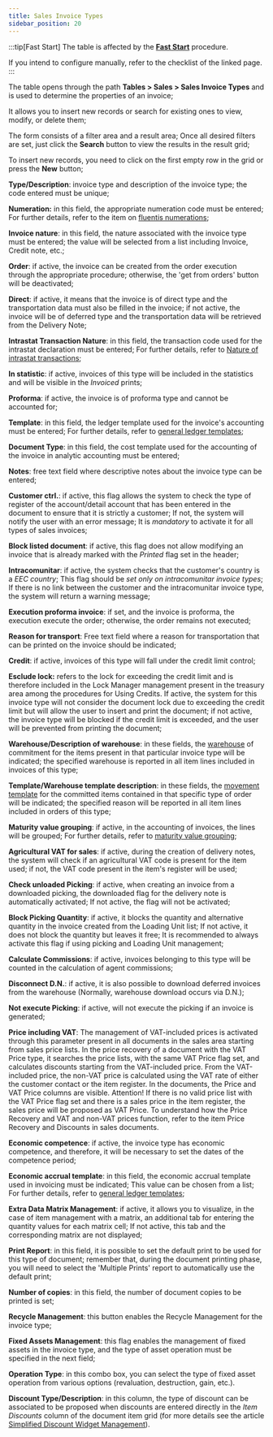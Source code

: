 ```yaml
---
title: Sales Invoice Types 
sidebar_position: 20
---
```


:::tip[Fast Start]
The table is affected by the [**Fast Start**](/docs/guide/fast-start) procedure.

If you intend to configure manually, refer to the checklist of the linked page.
:::

The table opens through the path **Tables > Sales > Sales Invoice Types** and is used to determine the properties of an invoice;

It allows you to insert new records or search for existing ones to view, modify, or delete them;

The form consists of a filter area and a result area; Once all desired filters are set, just click the **Search** button to view the results in the result grid;

To insert new records, you need to click on the first empty row in the grid or press the **New** button;

**Type/Description**: invoice type and description of the invoice type; the code entered must be unique;

**Numeration:** in this field, the appropriate numeration code must be entered; For further details, refer to the item on [fluentis numerations](/docs/configurations/tables/fluentis-numerations);

**Invoice nature**: in this field, the nature associated with the invoice type must be entered; the value will be selected from a list including Invoice, Credit note, etc.;

**Order**: if active, the invoice can be created from the order execution through the appropriate procedure; otherwise, the 'get from orders' button will be deactivated;

**Direct**: if active, it means that the invoice is of direct type and the transportation data must also be filled in the invoice; if not active, the invoice will be of deferred type and the transportation data will be retrieved from the Delivery Note;

**Intrastat Transaction Nature**: in this field, the transaction code used for the intrastat declaration must be entered; For further details, refer to [Nature of intrastat transactions](/docs/configurations/tables/finance/nature-of-intrastat-transaction);

**In statistic**: if active, invoices of this type will be included in the statistics and will be visible in the *Invoiced* prints;

**Proforma**: if active, the invoice is of proforma type and cannot be accounted for;

**Template**: in this field, the ledger template used for the invoice's accounting must be entered; For further details, refer to [general ledger templates](/docs/configurations/tables/finance/ledger-records-templates/ledger-records-templates);

**Document Type**: in this field, the cost template used for the accounting of the invoice in analytic accounting must be entered;

**Notes**: free text field where descriptive notes about the invoice type can be entered;

**Customer ctrl.**: if active, this flag allows the system to check the type of register of the account/detail account that has been entered in the document to ensure that it is strictly a customer; If not, the system will notify the user with an error message; It is *mandatory* to activate it for all types of sales invoices;

**Block listed document**: if active, this flag does not allow modifying an invoice that is already marked with the *Printed* flag set in the header;

**Intracomunitar**: if active, the system checks that the customer's country is a *EEC country*; This flag should be *set only on intracomunitar invoice types*; If there is no link between the customer and the intracomunitar invoice type, the system will return a warning message;

**Execution proforma invoice**: if set, and the invoice is proforma, the execution execute the order; otherwise, the order remains not executed;

**Reason for transport**: Free text field where a reason for transportation that can be printed on the invoice should be indicated;

**Credit**: if active, invoices of this type will fall under the credit limit control;

**Esclude lock:** refers to the lock for exceeding the credit limit and is therefore included in the Lock Manager management present in the treasury area among the procedures for Using Credits. If active, the system for this invoice type will not consider the document lock due to exceeding the credit limit but will allow the user to insert and print the document; if not active, the invoice type will be blocked if the credit limit is exceeded, and the user will be prevented from printing the document;

**Warehouse/Description of warehouse**: in these fields, the [warehouse](/docs/configurations/tables/logistics/warehouses) of commitment for the items present in that particular invoice type will be indicated; the specified warehouse is reported in all item lines included in invoices of this type; 

**Template/Warehouse template description**: in these fields, the [movement template](/docs/configurations/tables/logistics/warehouse-templates) for the committed items contained in that specific type of order will be indicated; the specified reason will be reported in all item lines included in orders of this type; 

**Maturity value grouping**: if active, in the accounting of invoices, the lines will be grouped; For further details, refer to [maturity value grouping](/docs/finance-area/maturity-values/maturity-values/maturity-value-grouping);

**Agricultural VAT for sales**: if active, during the creation of delivery notes, the system will check if an agricultural VAT code is present for the item used; if not, the VAT code present in the item's register will be used;

**Check unloaded Picking**: if active, when creating an invoice from a downloaded picking, the downloaded flag for the delivery note is automatically activated; If not active, the flag will not be activated;

**Block Picking Quantity**: if active, it blocks the quantity and alternative quantity in the invoice created from the Loading Unit list; If not active, it does not block the quantity but leaves it free; It is recommended to always activate this flag if using picking and Loading Unit management;

**Calculate Commissions**: if active, invoices belonging to this type will be counted in the calculation of agent commissions;

**Disconnect D.N.**: if active, it is also possible to download deferred invoices from the warehouse (Normally, warehouse download occurs via D.N.);

**Not execute Picking**: if active, will not execute the picking if an invoice is generated;

**Price including VAT**: The management of VAT-included prices is activated through this parameter present in all documents in the sales area starting from sales price lists. In the price recovery of a document with the VAT Price type, it searches the price lists, with the same VAT Price flag set, and calculates discounts starting from the VAT-included price. From the VAT-included price, the non-VAT price is calculated using the VAT rate of either the customer contact or the item register. In the documents, the Price and VAT Price columns are visible. Attention! If there is no valid price list with the VAT Price flag set and there is a sales price in the item register, the sales price will be proposed as VAT Price. To understand how the Price Recovery and VAT and non-VAT prices function, refer to the item Price Recovery and Discounts in sales documents.

**Economic competence**: if active, the invoice type has economic competence, and therefore, it will be necessary to set the dates of the competence period;

**Economic accrual template**: in this field, the economic accrual template used in invoicing must be indicated; This value can be chosen from a list; For further details, refer to [general ledger templates](/docs/configurations/tables/finance/ledger-records-templates/search-ledger-records-templates);

**Extra Data Matrix Management**: if active, it allows you to visualize, in the case of item management with a matrix, an additional tab for entering the quantity values for each matrix cell; If not active, this tab and the corresponding matrix are not displayed;

**Print Report**: in this field, it is possible to set the default print to be used for this type of document; remember that, during the document printing phase, you will need to select the 'Multiple Prints' report to automatically use the default print;

**Number of copies**: in this field, the number of document copies to be printed is set;

**Recycle Management**: this button enables the Recycle Management for the invoice type;

**Fixed Assets Management**: this flag enables the management of fixed assets in the invoice type, and the type of asset operation must be specified in the next field;

**Operation Type**: in this combo box, you can select the type of fixed asset operation from various options (revaluation, destruction, gain, etc.).

**Discount Type/Description**: in this column, the type of discount can be associated to be proposed when discounts are entered directly in the *Item Discounts* column of the document item grid (for more details see the article [Simplified Discount Widget Management](/docs/sales/sales-flow/discount-widget)).
